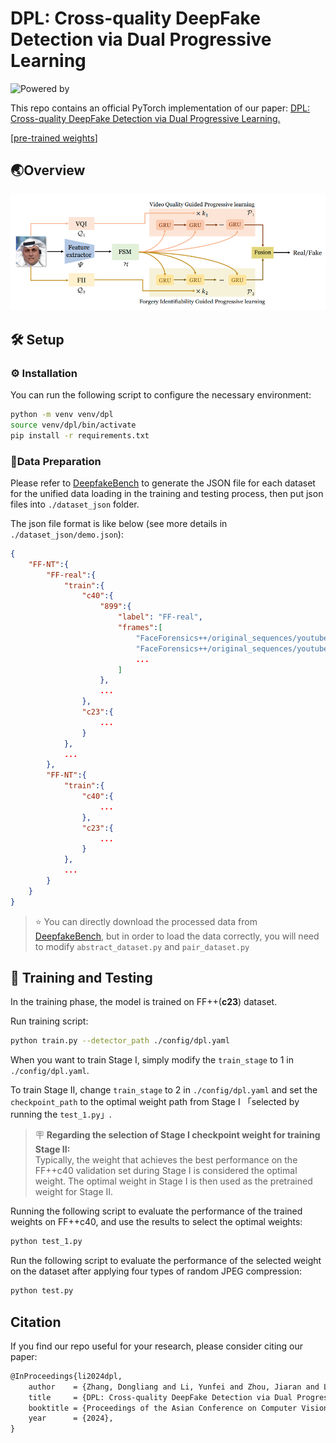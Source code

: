 # DPL: Cross-quality DeepFake Detection via Dual Progressive Learning

![Powered by](https://img.shields.io/badge/Based_on-Pytorch-blue?logo=pytorch)

This repo contains an official PyTorch implementation of our paper: [DPL: Cross-quality DeepFake Detection via Dual Progressive Learning.]()

[[pre-trained weights](https://drive.google.com/drive/folders/1nTfqa5ptvOBx6Fkixv98PSVTFjPKN4XV?usp=sharing)]

## 🌏Overview

<img src=".\images\overview.png" style="zoom: 85%;" />

## 🛠️ Setup

### ⚙️ Installation

You can run the following script to configure the necessary environment:

```sh
python -m venv venv/dpl
source venv/dpl/bin/activate
pip install -r requirements.txt
```

###  📑Data Preparation

Please refer to [DeepfakeBench](https://github.com/SCLBD/DeepfakeBench/tree/ba02c47058062ae2dbea5450df277cba9bed7bc1/preprocessing) to generate the JSON file for each dataset for the unified data loading in the training and testing process, then put json files into `./dataset_json` folder.

The json file format is like below (see more details in `./dataset_json/demo.json`):

```json
{
    "FF-NT":{
        "FF-real":{
            "train":{
                "c40":{
                    "899":{
                        "label": "FF-real",
                        "frames":[
                            "FaceForensics++/original_sequences/youtube/c40/frames/899/258.png",
                            "FaceForensics++/original_sequences/youtube/c40/frames/899/352.png",
                            ...
                        ]
                    },
                    ...
                },
                "c23":{
                    ...
                }
            },
            ...
        },
        "FF-NT":{
            "train":{
                "c40":{
                    ...
                },
                "c23":{
                    ...
                }
            },
            ...
        }
    }
}
```

> ⭐️ You can directly download the processed data from [DeepfakeBench](https://github.com/SCLBD/DeepfakeBench?tab=readme-ov-file#2-download-data), but in order to load the data correctly, you will need to modify `abstract_dataset.py` and `pair_dataset.py`

## 🚀 Training and Testing

In the training phase, the model is trained on FF++(**c23**) dataset.

Run training script:

```sh
python train.py --detector_path ./config/dpl.yaml
```

When you want to train Stage I, simply modify the `train_stage` to 1 in `./config/dpl.yaml`. 

To train Stage II, change `train_stage` to 2 in `./config/dpl.yaml` and set the `checkpoint_path` to the optimal weight path from Stage I 「selected by running the `test_1.py`」.

> 🪧 **Regarding the selection of Stage I checkpoint weight for training Stage II:** <br/>
> Typically, the weight that achieves the best performance on the FF++c40 validation set during Stage I is considered the optimal weight. The optimal weight in Stage I is then used as the pretrained weight for Stage II.

Running the following script to evaluate the performance of the trained weights on FF++c40, and use the results to select the optimal weights:

```sh
python test_1.py
```

Run the following script to evaluate the performance of the selected weight on the dataset after applying four types of random JPEG compression:

```sh
python test.py
```



##  Citation
If you find our repo useful for your research, please consider citing our paper:
```latex
@InProceedings{li2024dpl,
    author    = {Zhang, Dongliang and Li, Yunfei and Zhou, Jiaran and Li, Yuezun},
    title     = {DPL: Cross-quality DeepFake Detection via Dual Progressive Learning},
    booktitle = {Proceedings of the Asian Conference on Computer Vision (ACCV)},
    year      = {2024},
}
```